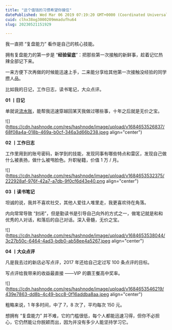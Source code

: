 ```yaml
---
title: "这个值钱的习惯希望你接住"
datePublished: Wed Mar 06 2019 07:19:20 GMT+0000 (Coordinated Universal Time)
cuid: clhx38og3000209mmadufhu64
slug: 20230521151929

---
```


我一直把 “复盘能力” 看作是自己的核心技能。

拥有复盘能力的第一步是 “**经验留底**”：把那些第一次接触的新鲜事，趁着记忆热辣全部记下来。

一来方便下次再做的时候能迅速上手，二来能分享给其他第一次接触没经验的同学攒人品。

比如我的日记，工作日志，读书笔记，大众点评。

**01 丨日记**

单就说[流水账](http://mp.weixin.qq.com/s?__biz=MzI3MzU5MDA1OQ==&mid=2247484707&idx=1&sn=a50c52b3da316a7174adc96b0941d15f&chksm=eb21b767dc563e711ea70c56fd310a1da3b781749062cd32b44f1cf70f060bd02d9869abd98e&scene=21#wechat_redirect)，能帮我迅速穿越回某天我做过哪些事，十年之后就是无价之宝。

![](https://cdn.hashnode.com/res/hashnode/image/upload/v1684653526837/68f08a4a-018b-469a-b0cf-346a3d66b238.jpeg align="center")

**02 丨工作日志**

工作里用到的账号密码，新学到的技能，发现同事有哪些特点和雷区，发现自己做什么被表扬，做什么被甩脸色。升职秘籍，价值 1 万 / 月。

![](https://cdn.hashnode.com/res/hashnode/image/upload/v1684653532375/222928af-976f-42a7-a7db-9f0cf6d43e40.png align="center")

**03 丨读书笔记**

坦诚的说，我并不喜欢社交，其他人爱往人堆里走，我更喜欢待在角落。

内向常常导致 “封闭”，但是勤读书是引导自己向外的方式之一，做笔记就是和和优秀的人对话，和落后的自己对话。深入骨髓，无价之宝。

![](https://cdn.hashnode.com/res/hashnode/image/upload/v1684653538044/3c27b50c-6464-4ad3-bdb0-ab58ee4a5267.jpeg align="center")

**04 丨大众点评**

凡是我去过的新店必写点评，2017 年还给自己定过写 100 条点评的目标。

写点评给我带来的收益最直接 ——VIP 的霸王餐高中奖率。

![](https://cdn.hashnode.com/res/hashnode/image/upload/v1684653546219/439e7863-dd8b-4c49-bcc8-0f16addba8aa.jpeg align="center")

粗略来说，1 年多时间，中了 7，8 次了，平均每次 150 元。

想拥有 “复盘能力” 并不难，它的门槛很低，每个人都能迅速习得，但你不必担心，它仍然能让你脱颖而出，因为并没有多少人能坚持学习它。